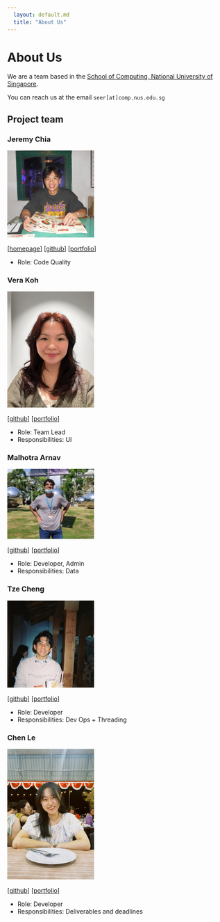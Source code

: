 ```yaml
---
  layout: default.md
  title: "About Us"
---
```


# About Us

We are a team based in the [School of Computing, National University of Singapore](http://www.comp.nus.edu.sg).

You can reach us at the email `seer[at]comp.nus.edu.sg`

## Project team

### Jeremy Chia

<img src="images/jeremychiaaaaa.png" width="200px">

[[homepage](http://www.comp.nus.edu.sg/~damithch)]
[[github](https://github.com/jeremychiaaaa)]
[[portfolio](team/johndoe.md)]

* Role: Code Quality 

### Vera Koh

<img src="images/verakohh.png" width="200px">

[[github](https://github.com/verakohh)]
[[portfolio](https://www.linkedin.com/in/verarkwj/)]

* Role: Team Lead
* Responsibilities: UI

### Malhotra Arnav

<img src="images/arnav12344.png" width="200px">

[[github](https://github.com/arnav12344)] [[portfolio](team/johndoe.md)]

* Role: Developer, Admin
* Responsibilities: Data

### Tze Cheng

<img src="images/kuiktzecheng.png" width="200px">

[[github](http://github.com/kuiktzecheng)]
[[portfolio](team/kuiktzecheng.md)]

* Role: Developer
* Responsibilities: Dev Ops + Threading

### Chen Le

<img src="images/chenle.png" width="200px">

[[github](https://github.com/chenle228)]
[[portfolio](https://github.com/chenle228)]

* Role: Developer
* Responsibilities: Deliverables and deadlines
